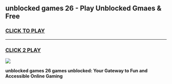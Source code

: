 
## unblocked games 26 - Play Unblocked Gmaes & Free
<h3>
<a href="https://premium.freeplayer.one?title=unblocked_games_26&ref=20F">CLICK TO PLAY</a></h3>
<hr>

<h3>
<a href="https://premium.freeplayer.one?title=unblocked_games_26&ref=20F">CLICK 2 PLAY</a>
  
</h3>

<a href="https://premium.freeplayer.one?title=unblocked_games_26&ref=20F/"><img src="https://clearcache.store/games.png"></a>


**unblocked games 26 games unblocked: Your Gateway to Fun and Accessible Online Gaming**

